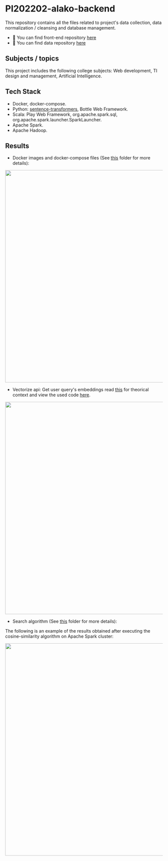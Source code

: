 # PI202202-alako-backend

This repository contains all the files related to project's data collection, data normalization / cleansing and database management. 

- 🎨 You can find front-end repository [here](https://github.com/PedroChaparro/PI202202-alako-frontend)
- 📜 You can find data repository [here](https://github.com/PedroChaparro/PI202202-alako-data)

## Subjects / topics

This project includes the following college subjects: Web development, TI design and management, Artificial Intelligence.

## Tech Stack

- Docker, docker-compose.
- Python: [sentence-transformers](https://www.sbert.net/docs/package_reference/models.html), Bottle Web Framework.
- Scala: Play Web Framework, org.apache.spark.sql, org.apache.spark.launcher.SparkLauncher. 
- Apache Spark.
- Apache Hadoop.

## Results

- Docker images and docker-compose files (See [this](https://github.com/PedroChaparro/PI202202-alako-backend/tree/main/docker) folder for more details): 

<p align="center">
  <img src="https://user-images.githubusercontent.com/62714297/198424196-7361624e-8f5b-4c1d-a26d-7c9f4417f59a.jpg" width="680px"/>
</p>

- Vectorize api: Get user query's embeddings read [this](https://arxiv.org/abs/1908.10084) for theorical context and view the used code [here](https://github.com/PedroChaparro/PI202202-alako-backend/tree/main/docker/vectorize_api).

<p align="center">
  <img src="https://user-images.githubusercontent.com/62714297/198428042-e1f5de41-217b-448f-b92d-756d610e6c55.jpg" width="680px"/>
</p>

- Search algorithm (See [this](https://github.com/PedroChaparro/PI202202-alako-backend/tree/main/docker/cosine) folder for more details):

The following is an example of the results obtained after executing the cosine-similarity algorithm on Apache Spark cluster:

<p align="center">
  <img src="https://user-images.githubusercontent.com/62714297/198425156-a3d0fab8-a92c-4fc2-b948-f49e1bbd0dc3.jpg" width="680px"/>
</p>
